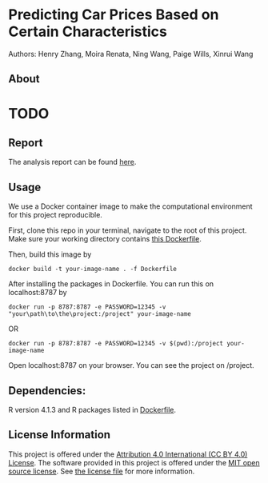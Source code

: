 # Predicting Car Prices Based on Certain Characteristics

Authors: Henry Zhang, Moira Renata, Ning Wang, Paige Wills, Xinrui Wang

## About

# TODO

## Report

The analysis report can be found [here](dsci310_milestone1.rmd).

## Usage

We use a Docker container image to make the computational environment for this project reproducible.

First, clone this repo in your terminal, navigate to the root of this project. Make sure your working directory contains [this Dockerfile](Dockerfile).

Then, build this image by 
```
docker build -t your-image-name . -f Dockerfile
```
After installing the packages in Dockerfile. You can run this on localhost:8787 by

```
docker run -p 8787:8787 -e PASSWORD=12345 -v "your\path\to\the\project:/project" your-image-name
```
OR
```
docker run -p 8787:8787 -e PASSWORD=12345 -v $(pwd):/project your-image-name
```

Open localhost:8787 on your browser. You can see the project on /project.

## Dependencies:

R version 4.1.3 and R packages listed in [Dockerfile](Dockerfile).

## License Information

This project is offered under 
the [Attribution 4.0 International (CC BY 4.0) License](https://creativecommons.org/licenses/by/4.0/).
The software provided in this project is offered under the [MIT open source license](https://opensource.org/licenses/MIT). See [the license file](LICENSE.md) for more information. 
